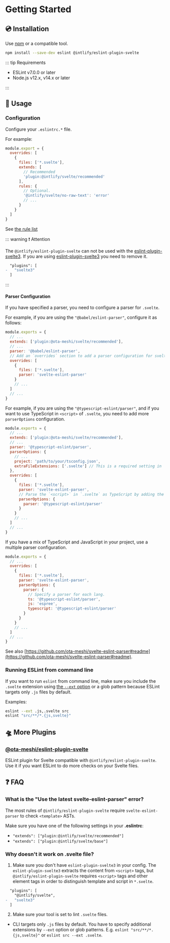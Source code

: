 # Getting Started

## :cd: Installation

Use [npm](https://www.npmjs.com/) or a compatible tool.

```sh
npm install --save-dev eslint @intlify/eslint-plugin-svelte
```

::: tip Requirements

- ESLint v7.0.0 or later
- Node.js v12.x, v14.x or later

:::

## :rocket: Usage

### Configuration

Configure your `.eslintrc.*` file.

For example:

```js
module.export = {
  overrides: [
    {
      files: ['*.svelte'],
      extends: [
        // Recommended
        'plugin:@intlify/svelte/recommended'
      ],
      rules: {
        // Optional.
        '@intlify/svelte/no-raw-text': 'error'
        // ...
      }
    }
  ]
}
```

See [the rule list](./rules/README.md)

::: warning ❗ Attention

The `@intlify/eslint-plugin-svelte` can not be used with the [eslint-plugin-svelte3].
If you are using [eslint-plugin-svelte3] you need to remove it.

```diff
  "plugins": [
-   "svelte3"
  ]
```

:::

[eslint-plugin-svelte3]: https://github.com/sveltejs/eslint-plugin-svelte3

#### Parser Configuration

If you have specified a parser, you need to configure a parser for `.svelte`.

For example, if you are using the `"@babel/eslint-parser"`, configure it as follows:

```js
module.exports = {
  // ...
  extends: ['plugin:@ota-meshi/svelte/recommended'],
  // ...
  parser: '@babel/eslint-parser',
  // Add an `overrides` section to add a parser configuration for svelte.
  overrides: [
    {
      files: ['*.svelte'],
      parser: 'svelte-eslint-parser'
    }
    // ...
  ]
  // ...
}
```

For example, if you are using the `"@typescript-eslint/parser"`, and if you want to use TypeScript in `<script>` of `.svelte`, you need to add more `parserOptions` configuration.

```js
module.exports = {
  // ...
  extends: ['plugin:@ota-meshi/svelte/recommended'],
  // ...
  parser: '@typescript-eslint/parser',
  parserOptions: {
    // ...
    project: 'path/to/your/tsconfig.json',
    extraFileExtensions: ['.svelte'] // This is a required setting in `@typescript-eslint/parser` v4.24.0.
  },
  overrides: [
    {
      files: ['*.svelte'],
      parser: 'svelte-eslint-parser',
      // Parse the `<script>` in `.svelte` as TypeScript by adding the following configuration.
      parserOptions: {
        parser: '@typescript-eslint/parser'
      }
    }
    // ...
  ]
  // ...
}
```

If you have a mix of TypeScript and JavaScript in your project, use a multiple parser configuration.

```js
module.exports = {
  // ...
  overrides: [
    {
      files: ['*.svelte'],
      parser: 'svelte-eslint-parser',
      parserOptions: {
        parser: {
          // Specify a parser for each lang.
          ts: '@typescript-eslint/parser',
          js: 'espree',
          typescript: '@typescript-eslint/parser'
        }
      }
    }
    // ...
  ]
  // ...
}
```

See also [https://github.com/ota-meshi/svelte-eslint-parser#readme](https://github.com/ota-meshi/svelte-eslint-parser#readme).

### Running ESLint from command line

If you want to run `eslint` from command line, make sure you include the `.svelte` extension using [the `--ext` option](https://eslint.org/docs/user-guide/configuring#specifying-file-extensions-to-lint) or a glob pattern because ESLint targets only `.js` files by default.

Examples:

```bash
eslint --ext .js,.svelte src
eslint "src/**/*.{js,svelte}"
```

## :flying_saucer: More Plugins

### [@ota-meshi/eslint-plugin-svelte](https://ota-meshi.github.io/eslint-plugin-svelte/)

ESLint plugin for Svelte compatible with `@intlify/eslint-plugin-svelte`.
Use it if you want ESLint to do more checks on your Svelte files.

## :question: FAQ

### What is the "Use the latest svelte-eslint-parser" error?

The most rules of `@intlify/eslint-plugin-svelte` require `svelte-eslint-parser` to check `<template>` ASTs.

Make sure you have one of the following settings in your **.eslintrc**:

- `"extends": ["plugin:@intlify/svelte/recommended"]`
- `"extends": ["plugin:@intlify/svelte/base"]`

<!-- See also: "[Use together with custom parsers](#use-together-with-custom-parsers)" section. -->

### Why doesn't it work on .svelte file?

1. Make sure you don't have `eslint-plugin-svelte3` in your config. The `eslint-plugin-svelte3` extracts the content from `<script>` tags, but `@intlify/eslint-plugin-svelte` requires `<script>` tags and other element tags in order to distinguish template and script in `*.svelte`.

```diff
  "plugins": [
    "@intlify/svelte",
-   "svelte3"
  ]
```

2. Make sure your tool is set to lint `.svelte` files.

- CLI targets only `.js` files by default. You have to specify additional extensions by `--ext` option or glob patterns. E.g. `eslint "src/**/*.{js,svelte}"` or `eslint src --ext .svelte`.
